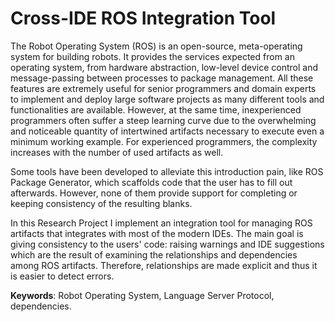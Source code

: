 # Cross-IDE ROS Integration Tool

The Robot Operating System (ROS) is an open-source, meta-operating system for building robots. It provides the services expected from an operating system, from hardware abstraction, low-level device control and message-passing between processes to package management. All these features are extremely useful for senior programmers and domain experts to implement and deploy large software projects as many different tools and functionalities are available. However, at the same time, inexperienced programmers often suffer a steep learning curve due to the overwhelming and noticeable quantity of intertwined artifacts necessary to execute even a minimum working example. For experienced programmers, the complexity increases with the number of used artifacts as well.

Some tools have been developed to alleviate this introduction pain, like ROS Package Generator, which scaffolds code that the user has to fill out afterwards. However, none of them provide support for completing or keeping consistency of the resulting blanks.

In this Research Project I implement an integration tool for managing ROS artifacts that integrates with most of the modern IDEs. The main goal is giving consistency to the users' code: raising warnings and IDE suggestions which are the result of examining the relationships and dependencies among ROS artifacts. Therefore, relationships are made explicit and thus it is easier to detect errors.

**Keywords**: Robot Operating System, Language Server Protocol, dependencies.

